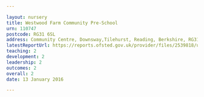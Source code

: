 ```yaml
---

layout: nursery
title: Westwood Farm Community Pre-School
urn: 110747
postcode: RG31 6SL
address: Community Centre, Downsway,Tilehurst, Reading, Berkshire, RG31 6SL
latestReportUrl: https://reports.ofsted.gov.uk/provider/files/2539818/urn/110747.pdf
teaching: 2
development: 2
leadership: 2
outcomes: 2
overall: 2
date: 13 January 2016

---
```

